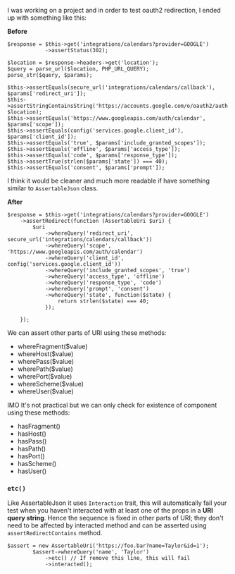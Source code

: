 I was working on a project and in order to test oauth2 redirection, I ended up with something like this:

**Before**
```
$response = $this->get('integrations/calendars?provider=GOOGLE')
            ->assertStatus(302);

$location = $response->headers->get('location');
$query = parse_url($location, PHP_URL_QUERY);
parse_str($query, $params);

$this->assertEquals(secure_url('integrations/calendars/callback'), $params['redirect_uri']);
$this->assertStringContainsString('https://accounts.google.com/o/oauth2/auth', $location);
$this->assertEquals('https://www.googleapis.com/auth/calendar', $params['scope']);
$this->assertEquals(config('services.google.client_id'), $params['client_id']);
$this->assertEquals('true', $params['include_granted_scopes']);
$this->assertEquals('offline', $params['access_type']);
$this->assertEquals('code', $params['response_type']);
$this->assertTrue(strlen($params['state']) === 40);
$this->assertEquals('consent', $params['prompt']);
```
I think it would be cleaner and much more readable if have something similar to ``AssertableJson`` class.

**After**

```
$response = $this->get('integrations/calendars?provider=GOOGLE')
    ->assertRedirect(function (AssertableUri $uri) {
        $uri
            ->whereQuery('redirect_uri', secure_url('integrations/calendars/callback'))
            ->whereQuery('scope', 'https://www.googleapis.com/auth/calendar')
            ->whereQuery('client_id', config('services.google.client_id'))
            ->whereQuery('include_granted_scopes', 'true')
            ->whereQuery('access_type', 'offline')
            ->whereQuery('response_type', 'code')
            ->whereQuery('prompt', 'consent')
            ->whereQuery('state', function($state) {
                return strlen($state) === 40;
            });

    });
```

We can assert other parts of URI using these methods:

- whereFragment($value)
- whereHost($value)
- wherePass($value)
- wherePath($value)
- wherePort($value)
- whereScheme($value)
- whereUser($value)

IMO It's not practical but we can only check for existence of component using these methods:

- hasFragment()
- hasHost()
- hasPass()
- hasPath()
- hasPort()
- hasScheme()
- hasUser()

### ``etc()``

Like AssertableJson it uses ``Interaction`` trait, this will automatically fail your test when you haven't interacted with at least one of the props in a **URI query string**. Hence  the sequence is fixed in other parts of URI; they don't need to be affected by interacted method and can be asserted using ``assertRedirectContains`` method.



```
$assert = new AssertableUri('https://foo.bar?name=Taylor&id=1');
        $assert->whereQuery('name', 'Taylor')
            ->etc() // If remove this line, this will fail
            ->interacted();
```
